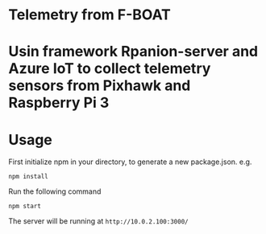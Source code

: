 # Telemetry from F-BOAT

# Usin framework Rpanion-server and Azure IoT to collect telemetry sensors from Pixhawk and Raspberry Pi 3

# Usage

First initialize npm in your directory, to generate a new package.json. e.g.

``` npm install ```

Run the following command 

``` npm start ```

The server will be running at `http://10.0.2.100:3000/`
